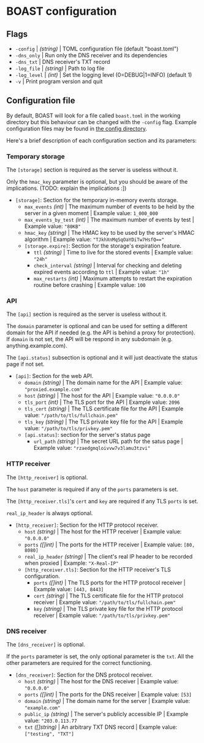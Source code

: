 # BOAST configuration

## Flags

* `-config` | _(string)_ | TOML configuration file (default "boast.toml")
* `-dns_only` | Run only the DNS receiver and its dependencies
* `-dns_txt` | DNS receiver's TXT record
* `-log_file` | _(string)_ | Path to log file
* `-log_level` | _(int)_ | Set the logging level (0=DEBUG|1=INFO) (default 1)
* `-v` | Print program version and quit

## Configuration file

By default, BOAST will look for a file called `boast.toml` in the working directory but this behaviour can be changed with the `-config` flag.
Example configuration files may be found in [the config directory](https://github.com/ciphermarco/boast/tree/master/examples/config).

Here's a brief description of each configuration section and its parameters:

### Temporary storage

The `[storage]` section is required as the server is useless without it.

Only the `hmac_key` parameter is optional, but you should be aware of the implications. (TODO: explain the implications :])
  
* `[storage]`: Section for the temporary in-memory events storage.
  * `max_events` _(int)_ | The maximum number of events to be held by the server in a given moment | Example value: `1_000_000`
  * `max_events_by_test` _(int)_ | The maximum number of events by test | Example value: `"80KB"`
  * `hmac_key` _(string)_ | The HMAC key to be used by the server's HMAC algorithm | Example value: `"TJkhXnMqSqOaYDiTw7HsfQ=="`
  * `[storage.expire]`: Section for the storage's expiration feature.
    * `ttl` _(string)_ | Time to live for the stored events | Example value: `"24h"`
    * `check_interval` _(string)_ | Interval for checking and deleting expired events according to `ttl` | Example value: `"1h"`
    * `max_restarts` _(int)_ | Maximum attempts to restart the expiration routine before crashing | Example value: `100`

### API

The `[api]` section is required as the server is useless without it.

The `domain` parameter is optional and can be used for setting a different domain for
the API if needed (e.g. the API is behind a proxy for protection). If `domain` is not set, the API will be respond in any subdomain (e.g. anything.example.com).

The `[api.status]` subsection is optional and it will just deactivate the status page if not set.

* `[api]`: Section for the web API.
  * `domain` _(string)_ | The domain name for the API | Example value: `"proxied.example.com"`
  * `host` _(string)_ | The host for the API | Example value: `"0.0.0.0"`
  * `tls_port` _(int)_ | The TLS port for the API | Example value: `2096`
  * `tls_cert` _(string)_ | The TLS certificate file for the API | Example value: `"/path/to/tls/fullchain.pem"`
  * `tls_key` _(string)_ | The TLS private key file for the API | Example value: `"/path/to/tls/privkey.pem"`
  * `[api.status]`: section for the server's status page
    * `url_path` _(string)_ | The secret URL path for the satus page | Example value: `"rzaedgmqloivvw7v3lamu3tzvi"`
    
### HTTP receiver
    
The `[http_receiver]` is optional.

The `host` parameter is required if any of the `ports` parameters is set.

The `[http_receiver.tls]`'s `cert` and `key` are required if any TLS `ports` is set.

`real_ip_header` is always optional.

* `[http_receiver]`: Section for the HTTP protocol receiver.
  * `host` _(string)_ | The host for the HTTP receiver | Example value: `"0.0.0.0"`
  * `ports` _([]int)_ | The ports for the HTTP receiver | Example value: `[80, 8080]`
  * `real_ip_header` _(string)_ | The client's real IP header to be recorded when proxied | Example: `"X-Real-IP"`
  * `[http_receiver.tls]`: Section for the HTTP receiver's TLS configuration.
    * `ports` _([]int)_ | The TLS ports for the HTTP protocol receiver | Example value: `[443, 8443]`
    * `cert` _(string)_ | The TLS certificate file for the HTTP protocol receiver | Example value: `"/path/to/tls/fullchain.pem"`
    * `key` _(string)_ | The TLS private key file for the HTTP protocol receiver | Example value: `"/path/to/tls/privkey.pem"`
    
### DNS receiver

The `[dns_receiver]` is optional.

If the `ports` parameter is set, the only optional parameter is the `txt`. All the other
parameters are required for the correct functioning.
    
* `[dns_receiver]`: Section for the DNS protocol receiver.
  * `host` _(string)_ | The host for the DNS receiver | Example value: `"0.0.0.0"`
  * `ports` _([]int)_ | The ports for the DNS receiver | Example value: `[53]`
  * `domain` _(string)_ | The domain name for the server | Example value: `"example.com"`
  * `public_ip` _(string)_ | The server's publicly accessible IP | Example value: `"203.0.113.77`
  * `txt` _([]string)_ | An arbitrary TXT DNS record | Example value: `["testing", "TXT"]`
